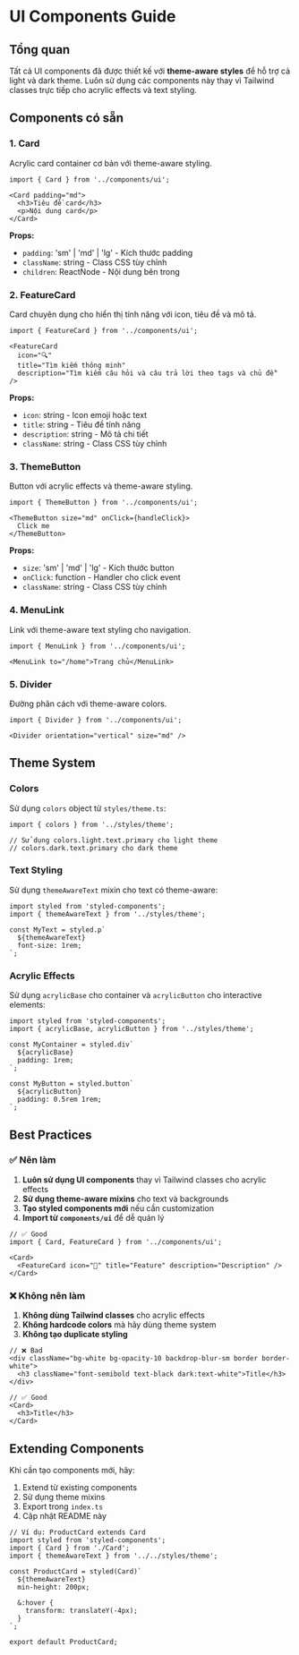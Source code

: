 # UI Components Guide

## Tổng quan

Tất cả UI components đã được thiết kế với **theme-aware styles** để hỗ trợ cả light và dark theme. Luôn sử dụng các components này thay vì Tailwind classes trực tiếp cho acrylic effects và text styling.

## Components có sẵn

### 1. Card

Acrylic card container cơ bản với theme-aware styling.

```tsx
import { Card } from '../components/ui';

<Card padding="md">
  <h3>Tiêu đề card</h3>
  <p>Nội dung card</p>
</Card>
```

**Props:**
- `padding`: 'sm' | 'md' | 'lg' - Kích thước padding
- `className`: string - Class CSS tùy chỉnh
- `children`: ReactNode - Nội dung bên trong

### 2. FeatureCard

Card chuyên dụng cho hiển thị tính năng với icon, tiêu đề và mô tả.

```tsx
import { FeatureCard } from '../components/ui';

<FeatureCard
  icon="🔍"
  title="Tìm kiếm thông minh"
  description="Tìm kiếm câu hỏi và câu trả lời theo tags và chủ đề"
/>
```

**Props:**
- `icon`: string - Icon emoji hoặc text
- `title`: string - Tiêu đề tính năng
- `description`: string - Mô tả chi tiết
- `className`: string - Class CSS tùy chỉnh

### 3. ThemeButton

Button với acrylic effects và theme-aware styling.

```tsx
import { ThemeButton } from '../components/ui';

<ThemeButton size="md" onClick={handleClick}>
  Click me
</ThemeButton>
```

**Props:**
- `size`: 'sm' | 'md' | 'lg' - Kích thước button
- `onClick`: function - Handler cho click event
- `className`: string - Class CSS tùy chỉnh

### 4. MenuLink

Link với theme-aware text styling cho navigation.

```tsx
import { MenuLink } from '../components/ui';

<MenuLink to="/home">Trang chủ</MenuLink>
```

### 5. Divider

Đường phân cách với theme-aware colors.

```tsx
import { Divider } from '../components/ui';

<Divider orientation="vertical" size="md" />
```

## Theme System

### Colors

Sử dụng `colors` object từ `styles/theme.ts`:

```tsx
import { colors } from '../styles/theme';

// Sử dụng colors.light.text.primary cho light theme
// colors.dark.text.primary cho dark theme
```

### Text Styling

Sử dụng `themeAwareText` mixin cho text có theme-aware:

```tsx
import styled from 'styled-components';
import { themeAwareText } from '../styles/theme';

const MyText = styled.p`
  ${themeAwareText}
  font-size: 1rem;
`;
```

### Acrylic Effects

Sử dụng `acrylicBase` cho container và `acrylicButton` cho interactive elements:

```tsx
import styled from 'styled-components';
import { acrylicBase, acrylicButton } from '../styles/theme';

const MyContainer = styled.div`
  ${acrylicBase}
  padding: 1rem;
`;

const MyButton = styled.button`
  ${acrylicButton}
  padding: 0.5rem 1rem;
`;
```

## Best Practices

### ✅ Nên làm

1. **Luôn sử dụng UI components** thay vì Tailwind classes cho acrylic effects
2. **Sử dụng theme-aware mixins** cho text và backgrounds
3. **Tạo styled components mới** nếu cần customization
4. **Import từ `components/ui`** để dễ quản lý

```tsx
// ✅ Good
import { Card, FeatureCard } from '../components/ui';

<Card>
  <FeatureCard icon="🎯" title="Feature" description="Description" />
</Card>
```

### ❌ Không nên làm

1. **Không dùng Tailwind classes** cho acrylic effects
2. **Không hardcode colors** mà hãy dùng theme system
3. **Không tạo duplicate styling** 

```tsx
// ❌ Bad
<div className="bg-white bg-opacity-10 backdrop-blur-sm border border-white">
  <h3 className="font-semibold text-black dark:text-white">Title</h3>
</div>

// ✅ Good
<Card>
  <h3>Title</h3>
</Card>
```

## Extending Components

Khi cần tạo components mới, hãy:

1. Extend từ existing components
2. Sử dụng theme mixins
3. Export trong `index.ts`
4. Cập nhật README này

```tsx
// Ví dụ: ProductCard extends Card
import styled from 'styled-components';
import { Card } from './Card';
import { themeAwareText } from '../../styles/theme';

const ProductCard = styled(Card)`
  ${themeAwareText}
  min-height: 200px;
  
  &:hover {
    transform: translateY(-4px);
  }
`;

export default ProductCard;
``` 